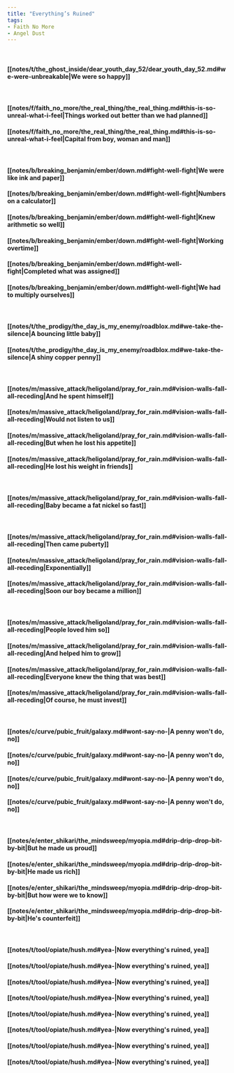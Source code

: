 ```yaml
---
title: "Everything’s Ruined"
tags:
- Faith No More
- Angel Dust
---
```

&nbsp;
#### [[notes/t/the_ghost_inside/dear_youth_day_52/dear_youth_day_52.md#we-were-unbreakable|We were so happy]]
&nbsp;
#### [[notes/f/faith_no_more/the_real_thing/the_real_thing.md#this-is-so-unreal-what-i-feel|Things worked out better than we had planned]]
#### [[notes/f/faith_no_more/the_real_thing/the_real_thing.md#this-is-so-unreal-what-i-feel|Capital from boy, woman and man]]
&nbsp;
#### [[notes/b/breaking_benjamin/ember/down.md#fight-well-fight|We were like ink and paper]]
#### [[notes/b/breaking_benjamin/ember/down.md#fight-well-fight|Numbers on a calculator]]
#### [[notes/b/breaking_benjamin/ember/down.md#fight-well-fight|Knew arithmetic so well]]
#### [[notes/b/breaking_benjamin/ember/down.md#fight-well-fight|Working overtime]]
#### [[notes/b/breaking_benjamin/ember/down.md#fight-well-fight|Completed what was assigned]]
#### [[notes/b/breaking_benjamin/ember/down.md#fight-well-fight|We had to multiply ourselves]]
&nbsp;
#### [[notes/t/the_prodigy/the_day_is_my_enemy/roadblox.md#we-take-the-silence|A bouncing little baby]]
#### [[notes/t/the_prodigy/the_day_is_my_enemy/roadblox.md#we-take-the-silence|A shiny copper penny]]
&nbsp;
#### [[notes/m/massive_attack/heligoland/pray_for_rain.md#vision-walls-fall-all-receding|And he spent himself]]
#### [[notes/m/massive_attack/heligoland/pray_for_rain.md#vision-walls-fall-all-receding|Would not listen to us]]
#### [[notes/m/massive_attack/heligoland/pray_for_rain.md#vision-walls-fall-all-receding|But when he lost his appetite]]
#### [[notes/m/massive_attack/heligoland/pray_for_rain.md#vision-walls-fall-all-receding|He lost his weight in friends]]
&nbsp;
#### [[notes/m/massive_attack/heligoland/pray_for_rain.md#vision-walls-fall-all-receding|Baby became a fat nickel so fast]]
&nbsp;
#### [[notes/m/massive_attack/heligoland/pray_for_rain.md#vision-walls-fall-all-receding|Then came puberty]]
#### [[notes/m/massive_attack/heligoland/pray_for_rain.md#vision-walls-fall-all-receding|Exponentially]]
#### [[notes/m/massive_attack/heligoland/pray_for_rain.md#vision-walls-fall-all-receding|Soon our boy became a million]]
&nbsp;
#### [[notes/m/massive_attack/heligoland/pray_for_rain.md#vision-walls-fall-all-receding|People loved him so]]
#### [[notes/m/massive_attack/heligoland/pray_for_rain.md#vision-walls-fall-all-receding|And helped him to grow]]
#### [[notes/m/massive_attack/heligoland/pray_for_rain.md#vision-walls-fall-all-receding|Everyone knew the thing that was best]]
#### [[notes/m/massive_attack/heligoland/pray_for_rain.md#vision-walls-fall-all-receding|Of course, he must invest]]
&nbsp;
#### [[notes/c/curve/pubic_fruit/galaxy.md#wont-say-no-|A penny won't do, no]]
#### [[notes/c/curve/pubic_fruit/galaxy.md#wont-say-no-|A penny won't do, no]]
#### [[notes/c/curve/pubic_fruit/galaxy.md#wont-say-no-|A penny won't do, no]]
#### [[notes/c/curve/pubic_fruit/galaxy.md#wont-say-no-|A penny won't do, no]]
&nbsp;
#### [[notes/e/enter_shikari/the_mindsweep/myopia.md#drip-drip-drop-bit-by-bit|But he made us proud]]
#### [[notes/e/enter_shikari/the_mindsweep/myopia.md#drip-drip-drop-bit-by-bit|He made us rich]]
#### [[notes/e/enter_shikari/the_mindsweep/myopia.md#drip-drip-drop-bit-by-bit|But how were we to know]]
#### [[notes/e/enter_shikari/the_mindsweep/myopia.md#drip-drip-drop-bit-by-bit|He's counterfeit]]
&nbsp;
#### [[notes/t/tool/opiate/hush.md#yea-|Now everything's ruined, yea]]
#### [[notes/t/tool/opiate/hush.md#yea-|Now everything's ruined, yea]]
#### [[notes/t/tool/opiate/hush.md#yea-|Now everything's ruined, yea]]
#### [[notes/t/tool/opiate/hush.md#yea-|Now everything's ruined, yea]]
#### [[notes/t/tool/opiate/hush.md#yea-|Now everything's ruined, yea]]
#### [[notes/t/tool/opiate/hush.md#yea-|Now everything's ruined, yea]]
#### [[notes/t/tool/opiate/hush.md#yea-|Now everything's ruined, yea]]
#### [[notes/t/tool/opiate/hush.md#yea-|Now everything's ruined, yea]]
